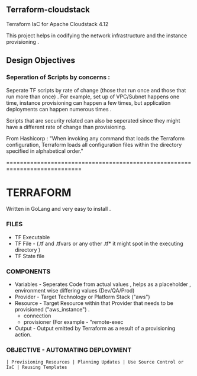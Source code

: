 ## Terraform-cloudstack
Terraform IaC for Apache Cloudstack 4.12

This project helps in codifying the network infrastructure and the instance provisioning . 

## Design Objectives
### Seperation of Scripts by concerns : 
Seperate TF scripts by rate of change (those that run once and those that run more than once) . For example, set up of VPC/Subnet happens one time, instance provisioning can happen a few times, but application deployments can happen numerous times . 

Scripts that are security related can also be seperated since they might have a different rate of change than provisioning. 

From Hashicorp : "When invoking any command that loads the Terraform configuration, Terraform loads all configuration files within the directory specified in alphabetical order."


============================================================================

# TERRAFORM 
Written in GoLang and very easy to install . 

### FILES
  * TF Executable
  * TF File - (.tf and .tfvars or any other .tf* it might spot in the executing directory )
  * TF State file
 
### COMPONENTS 
  * Variables - Seperates Code from actual values ,  helps as a placeholder , environment wise differing values (Dev/QA/Prod)
  * Provider - Target Technology or Platform Stack ("aws") 
  * Resource - Target Resource within that Provider that needs to be provisioned ("aws_instance") . 
      * connection 
      * provisioner (For example - "remote-exec
  * Output - Output emitted by Terraform as a result of a provisioning action. 
  
  ### OBJECTIVE - AUTOMATING DEPLOYMENT 
    | Provisioning Resources | Planning Updates | Use Source Control or IaC | Reusing Templates 
    
    
 
